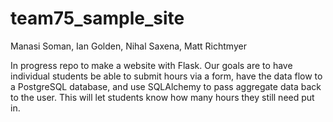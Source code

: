 # team75_sample_site
Manasi Soman, Ian Golden, Nihal Saxena, Matt Richtmyer

In progress repo to make a website with Flask. Our goals are to have individual students be able to submit hours via a form, have the data flow to a PostgreSQL database, and use SQLAlchemy to pass aggregate data back to the user. This will let students know how many hours they still need put in. 
